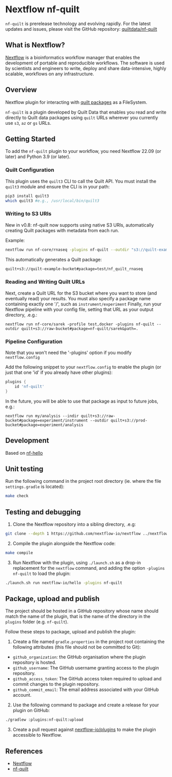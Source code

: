 <!-- markdownlint-disable -->
# Nextflow nf-quilt

`nf-quilt` is prerelease technology and evolving rapidly.
For the latest updates and issues, please visit the GitHub repository:
[quiltdata/nf-quilt](https://github.com/quiltdata/nf-quilt)

## What is Nextflow?

[Nextflow](https://github.com/nextflow-io/nextflow) is a bioinformatics workflow manager that enables the
development of portable and reproducible workflows. The software
is used by scientists and engineers to write, deploy and share
data-intensive, highly scalable, workflows on any infrastructure.

## Overview

Nextflow plugin for interacting with [quilt packages](https://github.com/quiltdata/quilt) as a FileSystem.

`nf-quilt` is a plugin developed by Quilt Data that enables you read and write directly to Quilt data packages using `quilt` URLs wherever you currently use `s3`, `az` or `gs` URLs.

## Getting Started

To add the `nf-quilt` plugin to your workflow, you need Nextflow 22.09 (or later) and Python 3.9 (or later).

### Quilt Configuration

This plugin uses the `quilt3` CLI to call the Quilt API.
You must install the `quilt3` module and ensure the CLI is in your path:

<!--pytest.mark.skip-->
```bash
pip3 install quilt3
which quilt3 #e.g., /usr/local/bin/quilt3
```

### Writing to S3 URIs

New in v0.8: nf-quilt now supports using native S3 URIs, automatically creating Quilt packages with metadata from each run.

Example:

```sh
nextflow run nf-core/rnaseq -plugins nf-quilt --outdir "s3://quilt-example-bucket/test/nf_quilt_rnaseq"
```

This automatically generates a Quilt package:

```sh
quilt+s3://quilt-example-bucket#package=test/nf_quilt_rnaseq
```

### Reading and Writing Quilt URLs

Next, create a Quilt URL for the S3 bucket where you want to store (and eventually read) your results.
You must also specify a package name containing exactly one '/', such as `instrument/experiment`
Finally, run your Nextflow pipeline with your config file, setting that URL as your output directory, .e.g.:

<!--pytest.mark.skip-->
```
nextflow run nf-core/sarek -profile test,docker -plugins nf-quilt --outdir quilt+s3://raw-bucket#package=nf-quilt/sarek&path=.
```

### Pipeline Configuration

Note that you won't need the '-plugins' option if you modify `nextflow.config`

Add the following snippet to your `nextflow.config` to enable the plugin (or just that one 'id' if you already have other plugins):

<!--pytest.mark.skip-->
```groovy
plugins {
    id 'nf-quilt'
}
```

In the future, you will be able to use that package as input to future jobs, e.g.:

<!--pytest.mark.skip-->
```
nextflow run my/analysis --indir quilt+s3://raw-bucket#package=experiment/instrument --outdir quilt+s3://prod-bucket#package=experiment/analysis
```

## Development

Based on [nf-hello](https://github.com/nextflow-io/nf-hello)

## Unit testing

Run the following command in the project root directory (ie. where the file `settings.gradle` is located):

<!--pytest.mark.skip-->
```bash
make check
```

## Testing and debugging

1. Clone the Nextflow repository into a sibling directory, .e.g:

<!--pytest.mark.skip-->
```bash
git clone --depth 1 https://github.com/nextflow-io/nextflow ../nextflow
```

2. Compile the plugin alongside the Nextflow code:
<!--pytest.mark.skip-->
```bash
make compile
```

3. Run Nextflow with the plugin, using `./launch.sh` as a drop-in replacement for the `nextflow` command, and adding the option `-plugins nf-quilt` to load the plugin:

<!--pytest.mark.skip-->
```bash
./launch.sh run nextflow-io/hello -plugins nf-quilt
```

## Package, upload and publish

The project should be hosted in a GitHub repository whose name should match the name of the plugin, that is the name of the directory in the `plugins` folder (e.g. `nf-quilt`).

Follow these steps to package, upload and publish the plugin:

1. Create a file named `gradle.properties` in the project root containing the following attributes (this file should not be committed to Git):

* `github_organization`: the GitHub organisation where the plugin repository is hosted.
* `github_username`: The GitHub username granting access to the plugin repository.
* `github_access_token`: The GitHub access token required to upload and commit changes to the plugin repository.
* `github_commit_email`: The email address associated with your GitHub account.

2. Use the following command to package and create a release for your plugin on GitHub:

<!--pytest.mark.skip-->
```bash
./gradlew :plugins:nf-quilt:upload
```

3. Create a pull request against [nextflow-io/plugins](https://github.com/nextflow-io/plugins/blob/main/plugins.json) to make the plugin accessible to Nextflow.

## References

* [Nextflow](https://nextflow.io)
* [nf-quilt](https://github.com/quiltdata/nf-quilt)
